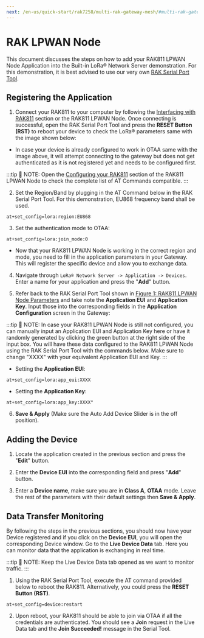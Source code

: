 ```yaml
---
next: /en-us/quick-start/rak7258/multi-rak-gateway-mesh/#multi-rak-gateway-mesh
---
```


# RAK LPWAN Node

This document discusses the steps on how to add your RAK811 LPWAN Node Application into the Built-in LoRa® Network Server demonstration. For this demonstration, it is best advised to use our very own [RAK Serial Port Tool](https://downloads.rakwireless.com/en/LoRa/Tools/).

## Registering the Application

1. Connect your RAK811 to your computer by following the <a href="/en-us/quick-start/rak811/interfacing-with-rak811.html " target="blank">Interfacing with RAK811</a> section or the RAK811 LPWAN Node. Once connecting is successful, open the RAK Serial Port Tool and press the **RESET Button (RST)** to reboot your device to check the LoRa® parameters same with the image shown below:

<rk-img
  src="/assets/images/quick-start-guide/rak7258/6.build-in-lora-server-rak811/rak811-parameters.png"
  width="100%"
  figure-number="1"
  caption="RAK811 LPWAN Node Parameters"
/>

* In case your device is already configured to work in OTAA same with the image above, it will attempt connecting to the gateway but does not get authenticated as it is not registered yet and needs to be configured first.

:::tip 📝 NOTE:
Open the <a href="/en-us/quick-start/rak811/configuring-your-rak811.html" target="blank">Configuring your RAK811</a> section of the RAK811 LPWAN Node to check the complete list of AT Commands compatible.
:::

2. Set the Region/Band by plugging in the AT Command below in the RAK Serial Port Tool. For this demonstration, EU868 frequency band shall be used.

```
at+set_config=lora:region:EU868
```

3. Set the authentication mode to OTAA:

```
at+set_config=lora:join_mode:0
```

* Now that your RAK811 LPWAN Node is working in the correct region and mode, you need to fill in the application parameters in your Gateway. This will register the specific device and allow you to exchange data.

4. Navigate through `LoRa® Network Server -> Application -> Devices`. Enter a name for your application and press the "**Add**" button.

<rk-img
  src="/assets/images/quick-start-guide/rak7258/6.build-in-lora-server-rak811/add-application.png"
  width="100%"
  figure-number="2"
  caption="Adding Application"
/>

5. Refer back to the RAK Serial Port Tool shown in [Figure 1: RAK811 LPWAN Node Parameters](#registering-the-application) and take note the **Application EUI** and **Application Key**. Input those into the corresponding fields in the **Application Configuration** screen in the Gateway:

<rk-img
  src="/assets/images/quick-start-guide/rak7258/6.build-in-lora-server-rak811/set-otaa-parameters.png"
  width="100%"
  figure-number="3"
  caption="Adding Application EUI and Key"
/>

:::tip 📝 NOTE:
 In case your RAK811 LPWAN Node is still not configured, you can manually input an Application EUI and Application Key here or have it randomly generated by clicking the green button at the right side of the input box. You will have these data configured to the RAK811 LPWAN Node using the RAK Serial Port Tool with the commands below. Make sure to change "XXXX" with your equivalent Application EUI and Key.
:::

* Setting the **Application EUI**:

```
at+set_config=lora:app_eui:XXXX
```

* Setting the **Application Key**:

```
at+set_config=lora:app_key:XXXX"
```

6. **Save & Apply** (Make sure the Auto Add Device Slider is in the off position).

## Adding the Device

1. Locate the application created in the previous section and press the "**Edit**" button.

<rk-img
  src="/assets/images/quick-start-guide/rak7258/6.build-in-lora-server-rak811/edit-applications.png"
  width="100%"
  figure-number="4"
  caption="Editing the Application"
/>

2. Enter the **Device EUI** into the corresponding field and press "**Add**" button.

<rk-img
  src="/assets/images/quick-start-guide/rak7258/6.build-in-lora-server-rak811/add-device-in-application.png"
  width="100%"
  figure-number="5"
  caption="Adding Device in the Application"
/>

3. Enter a **Device name**, make sure you are in **Class A**, **OTAA** mode. Leave the rest of the parameters with their default settings then **Save & Apply**.

<rk-img
  src="/assets/images/quick-start-guide/rak7258/6.build-in-lora-server-rak811/edit-device-parameters.png"
  width="100%"
  figure-number="6"
  caption="Editing Device Parameters"
/>

## Data Transfer Monitoring

By following the steps in the previous sections, you should now have your Device registered and if you click on the **Device EUI**, you will open the corresponding Device window. Go to the **Live Device Data** tab. Here you can monitor data that the application is exchanging in real time.

:::tip 📝 NOTE:
 Keep the Live Device Data tab opened as we want to monitor traffic.
:::

1. Using the RAK Serial Port Tool, execute the AT command provided below to reboot the RAK811. Alternatively, you could press the **RESET Button (RST)**.

```
at+set_config=device:restart
```

2. Upon reboot, your RAK811 should be able to join via OTAA if all the credentials are authenticated. You should see a **Join** request in the Live Data tab and the **Join Succeeded!** message in the Serial Tool.

<rk-img
  src="/assets/images/quick-start-guide/rak7258/6.build-in-lora-server-rak811/data-monitoring.png"
  width="100%"
  figure-number="7"
  caption="Live Device Data Monitoring"
/>